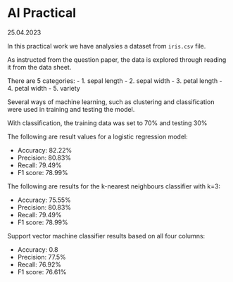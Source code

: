 # AI Practical 
25.04.2023

In this practical work we have analysies a dataset from `iris.csv` file.

As instructed from the question paper, the data is explored through reading it from the data sheet. 

There are 5 categories:
    - 1. sepal length
    - 2. sepal width
    - 3. petal length
    - 4. petal width
    - 5. variety

Several ways of machine learning, such as clustering and classification were used in training and testing the model.

With classification, the training data was set to 70% and testing 30%

The following are result values for a logistic regression model:
- Accuracy:  82.22%
- Precision:  80.83%
- Recall:  79.49%
- F1 score:  78.99%

The following are results for the k-nearest neighbours classifier with k=3:
- Accuracy:  75.55%
- Precision:  80.83%
- Recall:  79.49%
- F1 score:  78.99%

Support vector machine classifier results based on all four columns:
- Accuracy:  0.8
- Precision:  77.5%
- Recall:  76.92%
- F1 score:  76.61%

